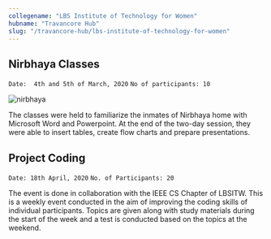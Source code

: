 ```yaml
---
collegename: "LBS Institute of Technology for Women"
hubname: "Travancore Hub"
slug: "/travancore-hub/lbs-institute-of-technology-for-women"
---
```


## Nirbhaya Classes

```Date:  4th and 5th of March, 2020```
```No of participants: 10```

![nirbhaya](Travancore/nirbhaya.png "Nirbhaya")

The classes were held to familiarize the inmates of Nirbhaya home with Microsoft Word and Powerpoint. At the end of the two-day session, they were able to insert tables, create flow charts and prepare presentations.

## Project Coding 

```Date: 18th April, 2020```
```No. of Participants: 20```

The event is done in collaboration with the IEEE CS Chapter of LBSITW. This is a weekly event conducted in the aim of improving the coding skills of individual participants. Topics are given along with study materials during the start of the week and a test is conducted based on the topics at the weekend. 
 